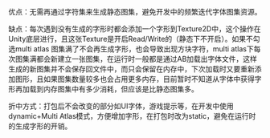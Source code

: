 优点：无需再通过字符集来生成静态图集，避免开发中的频繁迭代字体图集资源。

缺点：每次遇到没有生成的字形时都会添加一个字形到Texture2D中，这个操作在Unity底层进行，且这张Texture是开启Read/Write的（静态下不开启）。如果不勾选multi atlas 图集满了不会再生成字形，也会导致出现方块字符，multi atlas下每次图集满都会新建立一张图集，在运行时一般都是通过AB加载出字体文件，这样生成的新图集并不会保存回文件中，而只会保留在内存中，下次加载时又要重新添加图形，且如果图集数量较多也会占用更多内存，目前暂时不知道从字体中获得字形再加载到内存图集中有多少消耗，但应该是比静态图集多。

折中方式：打包后不会改变的部分如UI字体，游戏提示等，在开发中使用dynamic+Multi Atlas模式，方便增加字形，在打包时改为static，避免在运行时的生成字形的开销。
